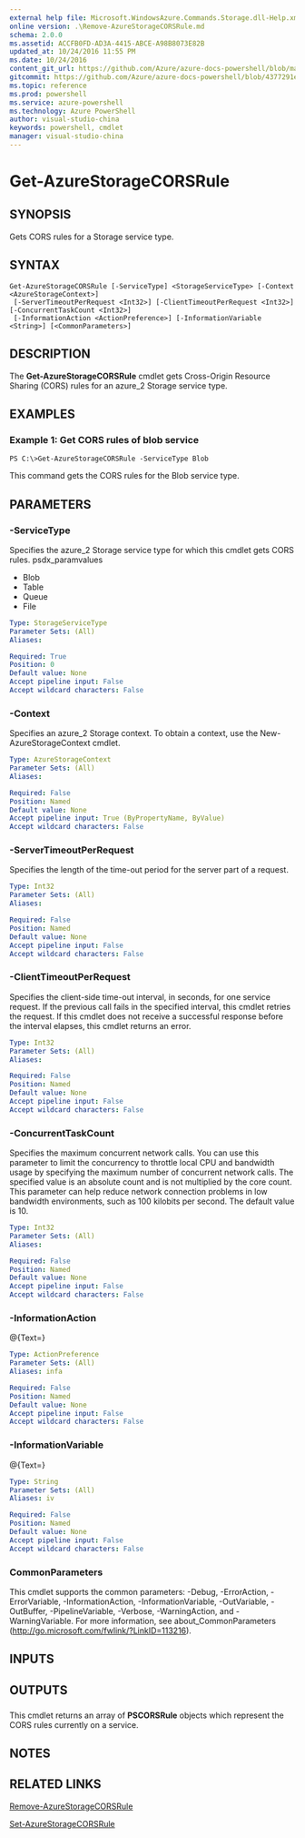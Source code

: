 ```yaml
---
external help file: Microsoft.WindowsAzure.Commands.Storage.dll-Help.xml
online version: .\Remove-AzureStorageCORSRule.md
schema: 2.0.0
ms.assetid: ACCFB0FD-AD3A-4415-ABCE-A98B8073E82B
updated_at: 10/24/2016 11:55 PM
ms.date: 10/24/2016
content_git_url: https://github.com/Azure/azure-docs-powershell/blob/master/azureps-cmdlets-docs/Storage/Azure.Storage/v1.1.6/Get-AzureStorageCORSRule.md
gitcommit: https://github.com/Azure/azure-docs-powershell/blob/4377291ee360e58e2c1c5d644155daf6a0279055/azureps-cmdlets-docs/Storage/Azure.Storage/v1.1.6/Get-AzureStorageCORSRule.md
ms.topic: reference
ms.prod: powershell
ms.service: azure-powershell
ms.technology: Azure PowerShell
author: visual-studio-china
keywords: powershell, cmdlet
manager: visual-studio-china
---
```


# Get-AzureStorageCORSRule

## SYNOPSIS
Gets CORS rules for a Storage service type.

## SYNTAX

```
Get-AzureStorageCORSRule [-ServiceType] <StorageServiceType> [-Context <AzureStorageContext>]
 [-ServerTimeoutPerRequest <Int32>] [-ClientTimeoutPerRequest <Int32>] [-ConcurrentTaskCount <Int32>]
 [-InformationAction <ActionPreference>] [-InformationVariable <String>] [<CommonParameters>]
```

## DESCRIPTION
The **Get-AzureStorageCORSRule** cmdlet gets Cross-Origin Resource Sharing (CORS) rules for an azure_2 Storage service type.

## EXAMPLES

### Example 1: Get CORS rules of blob service
```
PS C:\>Get-AzureStorageCORSRule -ServiceType Blob
```

This command gets the CORS rules for the Blob service type.

## PARAMETERS

### -ServiceType
Specifies the azure_2 Storage service type for which this cmdlet gets CORS rules.
psdx_paramvalues

- Blob 
- Table 
- Queue 
- File

```yaml
Type: StorageServiceType
Parameter Sets: (All)
Aliases: 

Required: True
Position: 0
Default value: None
Accept pipeline input: False
Accept wildcard characters: False
```

### -Context
Specifies an azure_2 Storage context.
To obtain a context, use the New-AzureStorageContext cmdlet.

```yaml
Type: AzureStorageContext
Parameter Sets: (All)
Aliases: 

Required: False
Position: Named
Default value: None
Accept pipeline input: True (ByPropertyName, ByValue)
Accept wildcard characters: False
```

### -ServerTimeoutPerRequest
Specifies the length of the time-out period for the server part of a request.

```yaml
Type: Int32
Parameter Sets: (All)
Aliases: 

Required: False
Position: Named
Default value: None
Accept pipeline input: False
Accept wildcard characters: False
```

### -ClientTimeoutPerRequest
Specifies the client-side time-out interval, in seconds, for one service request.
If the previous call fails in the specified interval, this cmdlet retries the request.
If this cmdlet does not receive a successful response before the interval elapses, this cmdlet returns an error.

```yaml
Type: Int32
Parameter Sets: (All)
Aliases: 

Required: False
Position: Named
Default value: None
Accept pipeline input: False
Accept wildcard characters: False
```

### -ConcurrentTaskCount
Specifies the maximum concurrent network calls.
You can use this parameter to limit the concurrency to throttle local CPU and bandwidth usage by specifying the maximum number of concurrent network calls.
The specified value is an absolute count and is not multiplied by the core count.
This parameter can help reduce network connection problems in low bandwidth environments, such as 100 kilobits per second.
The default value is 10.

```yaml
Type: Int32
Parameter Sets: (All)
Aliases: 

Required: False
Position: Named
Default value: None
Accept pipeline input: False
Accept wildcard characters: False
```

### -InformationAction
@{Text=}

```yaml
Type: ActionPreference
Parameter Sets: (All)
Aliases: infa

Required: False
Position: Named
Default value: None
Accept pipeline input: False
Accept wildcard characters: False
```

### -InformationVariable
@{Text=}

```yaml
Type: String
Parameter Sets: (All)
Aliases: iv

Required: False
Position: Named
Default value: None
Accept pipeline input: False
Accept wildcard characters: False
```

### CommonParameters
This cmdlet supports the common parameters: -Debug, -ErrorAction, -ErrorVariable, -InformationAction, -InformationVariable, -OutVariable, -OutBuffer, -PipelineVariable, -Verbose, -WarningAction, and -WarningVariable. For more information, see about_CommonParameters (http://go.microsoft.com/fwlink/?LinkID=113216).

## INPUTS

## OUTPUTS

###  
This cmdlet returns an array of **PSCORSRule** objects which represent the CORS rules currently on a service.

## NOTES

## RELATED LINKS

[Remove-AzureStorageCORSRule](./Remove-AzureStorageCORSRule.md)

[Set-AzureStorageCORSRule](./Set-AzureStorageCORSRule.md)


